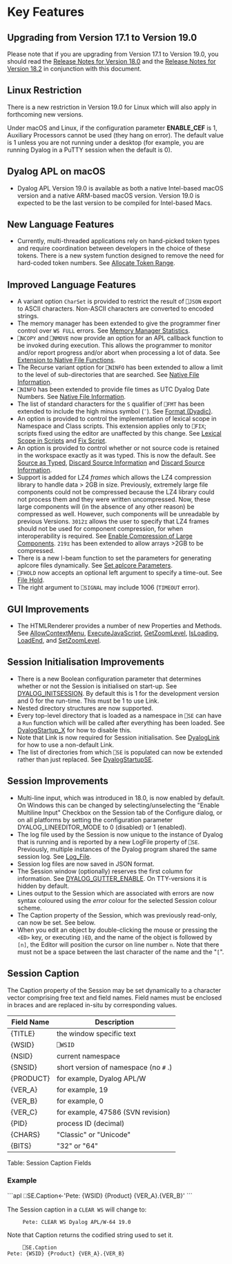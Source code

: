 <h1 class="heading"><span class="name">Key Features</span></h1>

## Upgrading from Version 17.1 to Version 19.0

Please note that if you are upgrading from Version 17.1 to Version 19.0, you should read the [Release Notes for Version 18.0](https://help.dyalog.com/19.0/index.htm#RelNotes18.0/Key%20Features.htm) and the [Release Notes for Version 18.2](https://help.dyalog.com/19.0/index.htm#RelNotes18.2/Key%20Features.htm) in conjunction with this document.

## Linux Restriction

There is a new restriction in Version 19.0 for Linux which will also apply in forthcoming new versions.

Under macOS and Linux, if the configuration parameter **ENABLE_CEF** is 1, Auxiliary Processors cannot be used (they hang on error). The default value is 1 unless you are not running under a desktop (for example, you are running Dyalog in a PuTTY session when the default is 0).

## Dyalog APL on macOS

- Dyalog APL Version 19.0 is available as both a native Intel-based macOS version and a native ARM-based macOS version. Version 19.0 is expected to be the last version to be compiled for Intel-based Macs.

## New Language Features

- Currently, multi-threaded applications rely on hand-picked token types and require coordination between developers in the choice of these tokens. There is a new system function designed to remove the need for hard-coded token numbers. See [Allocate Token Range](https://help.dyalog.com/19.0/index.htm#Language/System%20Functions/talloc.htm#AllocateTokens).

## Improved Language Features

- A variant option `CharSet` is provided to restrict the result of `⎕JSON` export to ASCII characters. Non-ASCII characters are converted to encoded strings. 
- The memory manager has been extended to give the programmer finer control over `WS FULL` errors. See [Memory Manager Statistics](https://help.dyalog.com/19.0/index.htm#Language/I%20Beam%20Functions/Memory%20Manager%20Statistics.htm#MemoryManagerStatistics).
- `⎕NCOPY` and `⎕NMOVE` now provide an option for an APL callback function to be invoked during execution. This allows the programmer to monitor and/or report progress and/or abort when processing a lot of data. See [Extension to Native File Functions](extension-to-native-file-functions.md).
- The Recurse variant option for `⎕NINFO` has been extended to allow a limit to the level of sub-directories that are searched.  See [Native File Information](https://help.dyalog.com/19.0/index.htm#Language/System%20Functions/ninfo.htm#File_Info).
- `⎕NINFO` has been extended to provide file times as UTC Dyalog Date Numbers. See [Native File Information](https://help.dyalog.com/19.0/index.htm#Language/System%20Functions/ninfo.htm#File_Info).
- The list of standard characters for the `S` qualifier of `⎕FMT` has been extended to include the high minus symbol (`¯`). See [Format (Dyadic)](https://help.dyalog.com/19.0/index.htm#Language/System%20Functions/Format%20Dyadic.htm#Format(Dyadic)).
- An option is provided to control the implementation of lexical scope in Namespace and Class scripts. This extension applies only to `⎕FIX`; scripts fixed using the editor are unaffected by this change. See [Lexical Scope in Scripts](lexical-scope-in-scripts.md) and [Fix Script](https://help.dyalog.com/19.0/index.htm#Language/System%20Functions/fix.htm#FixScript).
- An option is provided to control whether or not source code is retained in the workspace exactly as it was typed. This is now the default. See [Source as Typed](./source-as-typed.md), [Discard Source Information](../language-reference-changes/discard-source-code.md) and [Discard Source Information](../language-reference-changes/discard-source-information.md).
- Support is added for LZ4 *frames* which allows the LZ4 compression library to handle data > 2GB in size. Previously, extremely large file components could not be compressed because the LZ4 library could not process them and they were written uncompressed. Now, these large components will (in the absence of any other reason) be compressed as well. However, such components will be unreadable by previous Versions. `3012⌶` allows the user to specify that LZ4 frames should not be used for component compression, for when interoperability is required. See [Enable Compression of Large Components](../language-reference-changes/enable-compression-of-large-components.md). `219⌶` has been extended to allow arrays >2GB to be compressed.
- There is a new I-beam function to set the parameters for generating aplcore files dynamically. See [Set aplcore Parameters](https://help.dyalog.com/19.0/index.htm#Language/I%20Beam%20Functions/Set%20aplcore%20Parameters.htm#set_aplcore_parameters).
- `⎕FHOLD` now accepts an optional left argument to specify a time-out. See [File Hold](../language-reference-changes/fhold.md).
- The right argument to `⎕SIGNAL` may include 1006 (`TIMEOUT` error).

## GUI Improvements

- The HTMLRenderer provides a number of new Properties and Methods. See [AllowContextMenu](../object-reference-changes/allowcontextmenu.md), [ExecuteJavaScript](../object-reference-changes/executejavascript.md), [GetZoomLevel](../object-reference-changes/getzoomlevel.md), [IsLoading](../object-reference-changes/isloading.md), [LoadEnd](../object-reference-changes/loadend.md), and [SetZoomLevel](../object-reference-changes/setzoomlevel.md).

## Session Initialisation Improvements

- There is a new Boolean configuration parameter that determines whether or not the Session is initialised on start-up. See [DYALOG_INITSESSION](../configuration-parameters/dyalog-initsession.md). By default this is 1 for the development version and 0 for the run-time. This must be 1 to use Link.
- Nested directory structures are now supported.
- Every top-level directory that is loaded as a namespace in `⎕SE` can have a `Run` function which will be called after everything has been loaded. See [DyalogStartup_X](../configuration-parameters/dyalogstartup-x.md) for how to disable this.
- Note that Link is now required for Session initialisation. See [DyalogLink](../configuration-parameters/dyaloglink.md) for how to use a non-default Link.
- The list of directories from which `⎕SE` is populated can now be extended rather than just replaced. See [DyalogStartupSE](../configuration-parameters/dyalogstartupse.md).

## Session Improvements

- Multi-line input, which was introduced in 18.0, is now enabled by default. On Windows this can be changed by selecting/unselecting the "Enable Multiline Input" Checkbox on the Session tab of the Configure dialog, or on all platforms by setting the configuration parameter DYALOG_LINEEDITOR_MODE to 0 (disabled) or 1 (enabled).
- The log file used by the Session is now unique to the instance of Dyalog that is running and is reported by a new LogFile property of `⎕SE`. Previously, multiple instances of the Dyalog program shared the same session log. See [Log_File](../configuration-parameters/log-file.md). 
- Session log files are now saved in JSON format.
- The Session window (optionally) reserves the first column for information. See [DYALOG_GUTTER_ENABLE](../configuration-parameters/dyalog-gutter-enable.md). On TTY-versions it is hidden by default.
- Lines output to the Session which are associated with errors are now syntax coloured using the *error* colour for the selected Session colour scheme.
- The Caption property of the Session, which was previously read-only, can now be set. See below.
- When you edit an object by double-clicking the mouse or pressing the `<ED>` key, or executing `)ED`, and the name of the object is followed by `[n]`, the Editor will position the cursor on line number `n`. Note that there must not be a space between the last character of the name and the "`[`".

## Session Caption

The Caption property of the Session may be set dynamically to a character vector comprising free text and field names. Field names must be enclosed in braces and are replaced in-situ by corresponding values.

|Field Name|Description                          |
|----------|-------------------------------------|
|{TITLE}   |the window specific text             |
|{WSID}    |`⎕WSID`                              |
|{NSID}    |current namespace                    |
|{SNSID}   |short version of namespace (no `#` .)|
|{PRODUCT} |for example, Dyalog APL/W            |
|{VER_A}   |for example, 19                      |
|{VER_B}   |for example, 0                       |
|{VER_C}   |for example, 47586 (SVN revision)    |
|{PID}     |process ID (decimal)                 |
|{CHARS}   |"Classic" or "Unicode"               |
|{BITS}    |"32" or "64"                         |

Table: Session Caption Fields

<h3 class="example">Example</h3>
```apl
     ⎕SE.Caption←'Pete: {WSID} {Product} {VER_A}.{VER_B}'
```

The Session caption in a `CLEAR WS` will change to:
```apl
     Pete: CLEAR WS Dyalog APL/W-64 19.0
```

Note that Caption returns the codified string used to set it.
```apl
     ⎕SE.Caption
Pete: {WSID} {Product} {VER_A}.{VER_B}
```
